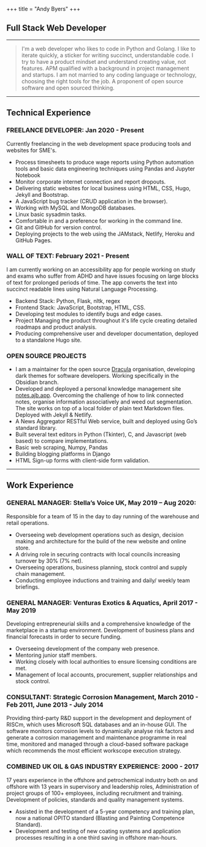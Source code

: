 +++
title = "Andy Byers"
+++

## Full Stack Web Developer

---

> I'm a web developer who likes to code in Python and Golang. I like to
> iterate quickly, a sticker for writing succinct, understandable code. I
> try to have a product mindset and understand creating value, not features.
> APM qualified with a background in project management and startups.
> I am not married to any coding language or technology, choosing the right
> tools for the job. A proponent of open source software and open sourced thinking.

---

## Technical Experience

### FREELANCE DEVELOPER: Jan 2020 - Present

Currently freelancing in the web development space producing tools and websites
for SME's.

- Process timesheets to produce wage reports using Python automation tools
  and basic data engineering techniques using Pandas and Jupyter Notebook
- Monitor corporate internet connection and report dropouts.
- Delivering static websites for local business using HTML, CSS,
  Hugo, Jekyll and Bootstrap.
- A JavaScript bug tracker \(CRUD application in the browser).
- Working with MySQL and MongoDB databases.
- Linux basic sysadmin tasks.
- Comfortable in and a preference for working in the command line.
- Git and GitHub for version control.
- Deploying projects to the web using the JAMstack, Netlify, Heroku
  and GitHub Pages.

### WALL OF TEXT: February 2021 - Present

I am currently working on an accessibility app for people working on study and
exams who suffer from ADHD and have issues focusing on large blocks of text for
prolonged periods of time. The app converts the text into succinct
readable lines using Natural Language Processing.

- Backend Stack: Python, Flask, nltk, regex
- Frontend Stack: JavaScript, Bootstrap, HTML, CSS.
- Developing test modules to identify bugs and edge cases.
- Project Managing the product throughout it's life cycle creating detailed
  roadmaps and product analysis.
- Producing comprehensive user and developer documentation, deployed to a
  standalone Hugo site.

### OPEN SOURCE PROJECTS

- I am a maintainer for the open source [Dracula](https://github.com/dracula)
  organisation, developing dark themes for software developers. Working
  specifically in the Obsidian branch.
- Developed and deployed a personal knowledge management site
  [notes.ajb.app](https://notes.ajb.app). Overcoming the challenge of how to
  link connected notes, organise information associatively and weed out
  segmentation. The site works on top of a local folder of plain text Markdown
  files. Deployed with Jekyll & Netlify.
- A News Aggregator RESTful Web service, built and deployed using Go’s
  standard library.
- Built several text editors in Python (Tkinter), C, and Javascript (web
  based) to compare implementations.
- Basic web scraping, Numpy, Pandas
- Building blogging platforms in Django
- HTML Sign-up forms with client-side form validation.

---

## Work Experience

### GENERAL MANAGER: Stella’s Voice UK, May 2019 – Aug 2020:

Responsible for a team of 15 in the day to day running of the warehouse and
retail operations.

- Overseeing web development operations such as design, decision making and
  architecture for the build of the new website and online store.
- A driving role in securing contracts with local councils increasing turnover
  by 30% (7% net).
- Overseeing operations, business planning, stock control and supply chain
  management.
- Conducting employee inductions and training and daily/ weekly team briefings.

### GENERAL MANAGER: Venturas Exotics & Aquatics, April 2017 - May 2019

Developing entrepreneurial skills and a comprehensive knowledge of the
marketplace in a startup environment. Development of business plans and
financial forecasts in order to secure funding.

- Overseeing development of the company web presence.
- Mentoring junior staff members.
- Working closely with local authorities to ensure licensing conditions are met.
- Management of local accounts, procurement, supplier relationships and stock
  control.

### CONSULTANT: Strategic Corrosion Management, March 2010 - Feb 2011, June 2013 - July 2014

Providing third-party R&D support in the development and deployment of RISCm,
which uses Microsoft SQL databases and an in-house GUI. The software monitors
corrosion levels to dynamically analyse risk factors and generate a corrosion
management and maintenance programme in real time, monitored and managed
through a cloud-based software package which recommends the most efficient
workscope execution strategy.

### COMBINED UK OIL & GAS INDUSTRY EXPERIENCE: 2000 - 2017

17 years experience in the offshore and petrochemical industry both on and
offshore with 13 years in supervisory and leadership roles, Administration of
project groups of 100+ employees, including recruitment and training.
Development of policies, standards and quality management systems.

- Assisted in the development of a 5-year competency and training plan, now a
  national OPITO standard (Blasting and Painting Competence Standard).
- Development and testing of new coating systems and application processes
  resulting in a one third saving in offshore man-hours.
